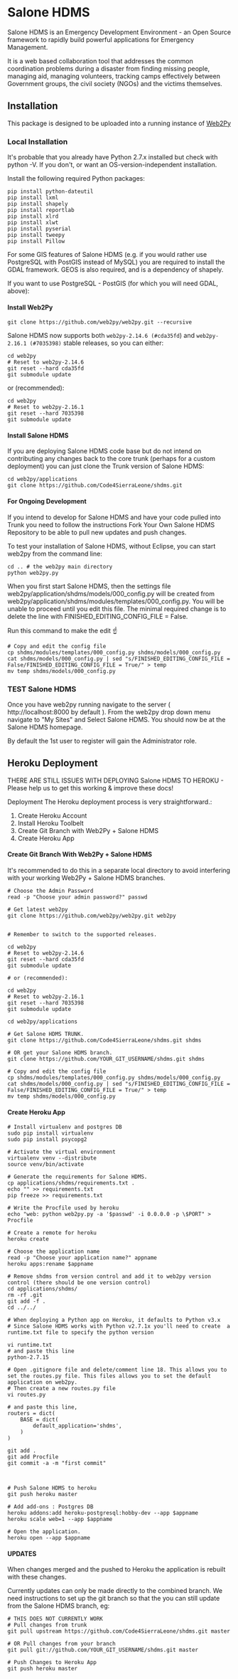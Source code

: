 # Salone HDMS

Salone HDMS is an Emergency Development Environment - an Open Source framework to rapidly build powerful applications for Emergency Management.

It is a web based collaboration tool that addresses the common coordination problems during a disaster from finding missing people, managing aid, managing volunteers, tracking camps effectively between Government groups, the civil society (NGOs) and the victims themselves.

## Installation
This package is designed to be uploaded into a running instance of [Web2Py](https://github.com/web2py/web2py/)

### Local Installation
It's probable that you already have Python 2.7.x installed but check with python -V. If you don't, or want an OS-version-independent installation.

Install the following required Python packages:
```
pip install python-dateutil
pip install lxml
pip install shapely
pip install reportlab
pip install xlrd
pip install xlwt
pip install pyserial
pip install tweepy
pip install Pillow
```
For some GIS features of Salone HDMS (e.g. if you would rather use PostgreSQL with PostGIS instead of MySQL) you are required to install the  GDAL framework.  GEOS is also required, and is a dependency of shapely.

If you want to use PostgreSQL - PostGIS (for which you will need GDAL, above):

#### Install Web2Py
```
git clone https://github.com/web2py/web2py.git --recursive
```
Salone HDMS now supports both `web2py-2.14.6 (#cda35fd`) and `web2py-2.16.1 (#7035398)` stable releases, so you can either:

```
cd web2py
# Reset to web2py-2.14.6
git reset --hard cda35fd
git submodule update
```
or (recommended):
```
cd web2py
# Reset to web2py-2.16.1
git reset --hard 7035398
git submodule update
```

#### Install Salone HDMS
If you are deploying Salone HDMS code base but do not intend on contributing any changes back to the core trunk (perhaps for a custom deployment) you can just clone the Trunk version of Salone HDMS:

```
cd web2py/applications
git clone https://github.com/Code4SierraLeone/shdms.git
```
#### For Ongoing Development
If you intend to develop for Salone HDMS and have your code pulled into Trunk you need to follow the instructions Fork Your Own Salone HDMS Repository to be able to pull new updates and push changes.

To test your installation of Salone HDMS, without Eclipse, you can start web2py from the command line:

```
cd .. # the web2py main directory
python web2py.py
```

When you first start Salone HDMS, then the settings file web2py/application/shdms/models/000_config.py will be created from web2py/application/shdms/modules/templates/000_config.py. You will be unable to proceed until you edit this file. The minimal required change is to delete the line with FINISHED_EDITING_CONFIG_FILE = False.

Run this command to make the edit ☝️
```
# Copy and edit the config file
cp shdms/modules/templates/000_config.py shdms/models/000_config.py
cat shdms/models/000_config.py | sed "s/FINISHED_EDITING_CONFIG_FILE = False/FINISHED_EDITING_CONFIG_FILE = True/" > temp
mv temp shdms/models/000_config.py
```

### TEST Salone HDMS
Once you have web2py running navigate to the server (  http://localhost:8000 by default ). From the web2py drop down menu navigate to "My Sites" and Select Salone HDMS. You should now be at the Salone HDMS homepage.

By default the 1st user to register will gain the Administrator role.


## Heroku Deployment

THERE ARE STILL ISSUES WITH DEPLOYING Salone HDMS TO HEROKU - Please help us to get this working & improve these docs!

Deployment
The Heroku deployment process is very straightforward.:

1. Create Heroku Account
2. Install  Heroku Toolbelt
3. Create Git Branch with Web2Py + Salone HDMS
4. Create Heroku App

#### Create Git Branch With Web2Py + Salone HDMS
It's recommended to do this in a separate local directory to avoid interfering with your working Web2Py + Salone HDMS branches.
```
# Choose the Admin Password
read -p "Choose your admin password?" passwd

# Get latest web2py
git clone https://github.com/web2py/web2py.git web2py


# Remember to switch to the supported releases.

cd web2py
# Reset to web2py-2.14.6
git reset --hard cda35fd
git submodule update

# or (recommended):

cd web2py
# Reset to web2py-2.16.1
git reset --hard 7035398
git submodule update

cd web2py/applications

# Get Salone HDMS TRUNK.
git clone https://github.com/Code4SierraLeone/shdms.git shdms

# OR get your Salone HDMS branch.
git clone https://github.com/YOUR_GIT_USERNAME/shdms.git shdms

# Copy and edit the config file
cp shdms/modules/templates/000_config.py shdms/models/000_config.py
cat shdms/models/000_config.py | sed "s/FINISHED_EDITING_CONFIG_FILE = False/FINISHED_EDITING_CONFIG_FILE = True/" > temp
mv temp shdms/models/000_config.py
```

#### Create Heroku App
```
# Install virtualenv and postgres DB
sudo pip install virtualenv
sudo pip install psycopg2

# Activate the virtual environment
virtualenv venv --distribute
source venv/bin/activate

# Generate the requirements for Salone HDMS.
cp applications/shdms/requirements.txt .
echo "" >> requirements.txt
pip freeze >> requirements.txt

# Write the Procfile used by heroku
echo "web: python web2py.py -a '$passwd' -i 0.0.0.0 -p \$PORT" > Procfile

# Create a remote for heroku
heroku create

# Choose the application name
read -p "Choose your application name?" appname
heroku apps:rename $appname    

# Remove shdms from version control and add it to web2py version control (there should be one version control)
cd applications/shdms/
rm -rf .git
git add -f .
cd ../../

# When deploying a Python app on Heroku, it defaults to Python v3.x
# Since Salone HDMS works with Python v2.7.1x you'll need to create  a runtime.txt file to specify the python version

vi runtime.txt
# and paste this line
python-2.7.15

# Open .gitignore file and delete/comment line 18. This allows you to set the routes.py file. This files allows you to set the default application on web2py.
# Then create a new routes.py file 
vi routes.py

# and paste this line, 
routers = dict( 
    BASE = dict( 
        default_application='shdms',
    ) 
) 

git add .
git add Procfile
git commit -a -m "first commit"



# Push Salone HDMS to heroku
git push heroku master

# Add add-ons : Postgres DB
heroku addons:add heroku-postgresql:hobby-dev --app $appname
heroku scale web=1 --app $appname

# Open the application.
heroku open --app $appname
```

#### UPDATES
When changes merged and the pushed to Heroku the application is rebuilt with these changes.

Currently updates can only be made directly to the combined branch. We need instructions to set up the git branch so that the you can still update from the Salone HDMS branch, eg:

```
# THIS DOES NOT CURRENTLY WORK
# Pull changes from trunk
git pull upstream https://github.com/Code4SierraLeone/shdms.git master

# OR Pull changes from your branch 
git pull git://github.com/YOUR_GIT_USERNAME/shdms.git master

# Push Changes to Heroku App
git push heroku master
```

